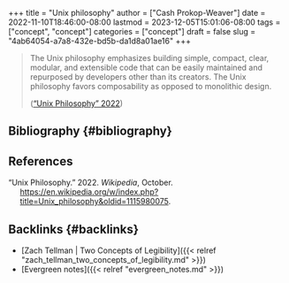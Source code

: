 +++
title = "Unix philosophy"
author = ["Cash Prokop-Weaver"]
date = 2022-11-10T18:46:00-08:00
lastmod = 2023-12-05T15:01:06-08:00
tags = ["concept", "concept"]
categories = ["concept"]
draft = false
slug = "4ab64054-a7a8-432e-bd5b-da1d8a01ae16"
+++

> The Unix philosophy emphasizes building simple, compact, clear, modular, and extensible code that can be easily maintained and repurposed by developers other than its creators. The Unix philosophy favors composability as opposed to monolithic design.
>
> (<a href="#citeproc_bib_item_1">“Unix Philosophy” 2022</a>)


## Bibliography {#bibliography}

## References

<style>.csl-entry{text-indent: -1.5em; margin-left: 1.5em;}</style><div class="csl-bib-body">
  <div class="csl-entry"><a id="citeproc_bib_item_1"></a>“Unix Philosophy.” 2022. <i>Wikipedia</i>, October. <a href="https://en.wikipedia.org/w/index.php?title=Unix_philosophy&oldid=1115980075">https://en.wikipedia.org/w/index.php?title=Unix_philosophy&#38;oldid=1115980075</a>.</div>
</div>


## Backlinks {#backlinks}

-   [Zach Tellman | Two Concepts of Legibility]({{< relref "zach_tellman_two_concepts_of_legibility.md" >}})
-   [Evergreen notes]({{< relref "evergreen_notes.md" >}})
